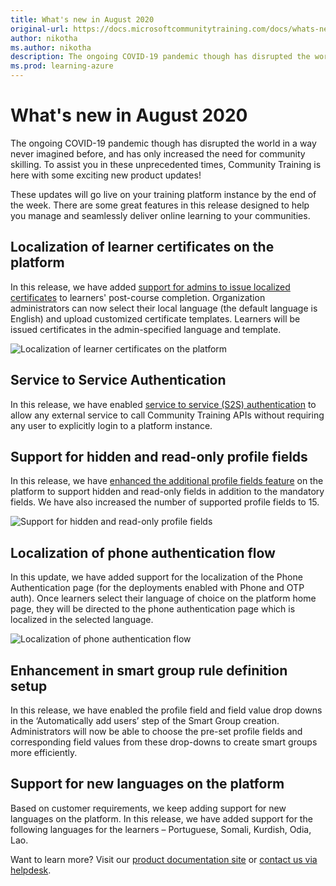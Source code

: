 ```yaml
---
title: What's new in August 2020
original-url: https://docs.microsoftcommunitytraining.com/docs/whats-new-in-august-2020
author: nikotha
ms.author: nikotha
description: The ongoing COVID-19 pandemic though has disrupted the world in a way never imagined before, has only increased the need for community skilling.
ms.prod: learning-azure
---
```


# What's new in August 2020
The ongoing COVID-19 pandemic though has disrupted the world in a way never imagined before, and has only increased the need for community skilling. To assist you in these unprecedented times, Community Training is here with some exciting new product updates! 

These updates will go live on your training platform instance by the end of the week. There are some great features in this release designed to help you manage and seamlessly deliver online learning to your communities.

## Localization of learner certificates on the platform 
In this release, we have added [support for admins to issue localized certificates](../../settings/customize-the-certificate-template.md) to learners' post-course completion. Organization administrators can now select their local language (the default language is English) and upload customized certificate templates. Learners will be issued certificates in the admin-specified language and template.

![Localization of learner certificates on the platform](../../media/image%28336%29.png)

## Service to Service Authentication
In this release, we have enabled [service to service (S2S) authentication](../../rest-api-management/service-to-service-authentication.md) to allow any external service to call Community Training APIs without requiring any user to explicitly login to a platform instance. 

## Support for hidden and read-only profile fields
In this release, we have [enhanced the additional profile fields feature](../../settings/add-additional-profile-fields-for-user-information.md) on the platform to support hidden and read-only fields in addition to the mandatory fields. We have also increased the number of supported profile fields to 15.

![Support for hidden and read-only profile fields](../../media/image%28337%29.png)

## Localization of phone authentication flow 
In this update, we have added support for the localization of the Phone Authentication page (for the deployments enabled with Phone and OTP auth). Once learners select their language of choice on the platform home page, they will be directed to the phone authentication page which is localized in the selected language.

![Localization of phone authentication flow](../../media/image%28352%29.png)

## Enhancement in smart group rule definition setup
In this release, we have enabled the profile field and field value drop downs in the ‘Automatically add users’ step of the Smart Group creation. Administrators will now be able to choose the pre-set profile fields and corresponding field values from these drop-downs to create smart groups more efficiently. 

## Support for new languages on the platform  
Based on customer requirements, we keep adding support for new languages on the platform. In this release, we have added support for the following languages for the learners – Portuguese, Somali, Kurdish, Odia, Lao.

Want to learn more? Visit our [product documentation site](../../whats-new-in-microsoft-community-training/2020/whats-new-in-august-2020.md) or [contact us via helpdesk](https://go.microsoft.com/fwlink/?linkid=2104630).